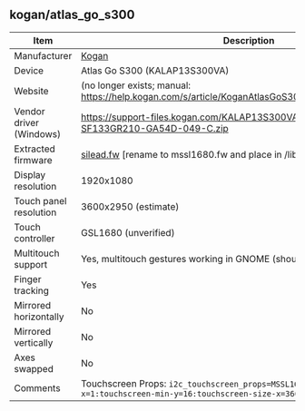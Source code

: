 kogan/atlas_go_s300
---------------------------------------------

| Item                      | Description |
|---------------------------|-------------|
| Manufacturer              | [Kogan](https://www.kogan.com/au/) |
| Device                    | Atlas Go S300 (KALAP13S300VA) |
| Website                   | (no longer exists; manual: https://help.kogan.com/s/article/KoganAtlasGoS300KALAP13S300VAManual) |
| Vendor driver (Windows)   | https://support-files.kogan.com/KALAP13S300VA/HQ-JX-13.3-SF133GR210-GA54D-049-C.zip |
| Extracted firmware        | [silead.fw](silead.fw) [rename to mssl1680.fw and place in /lib/firmware/silead] |
| Display resolution        | 1920x1080 |
| Touch panel resolution    | 3600x2950 (estimate) |
| Touch controller          | GSL1680 (unverified) |
| Multitouch support        | Yes, multitouch gestures working in GNOME (should support 10 fingers) |
| Finger tracking           | Yes |
| Mirrored horizontally     | No |
| Mirrored vertically       | No|
| Axes swapped              | No |
| Comments                  | Touchscreen Props: `i2c_touchscreen_props=MSSL1680:touchscreen-min-x=1:touchscreen-min-y=16:touchscreen-size-x=3600:touchscreen-size-y=2950` |
